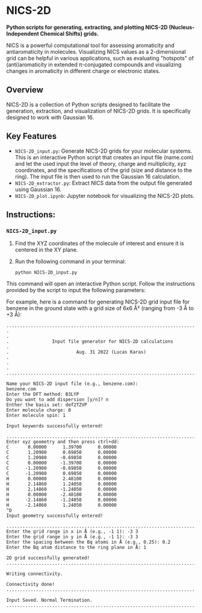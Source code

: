 # NICS-2D

**Python scripts for generating, extracting, and plotting NICS-2D (Nucleus-Independent Chemical Shifts) grids.**

NICS is a powerful computational tool for assessing aromaticity and antiaromaticity in molecules. Visualizing NICS values as a 2-dimensional grid can be helpful in various applications, such as evaluating "hotspots" of (anti)aromaticity in extended π-conjugated compounds and visualizing changes in aromaticity in different charge or electronic states.

## Overview

NICS-2D is a collection of Python scripts designed to facilitate the generation, extraction, and visualization of NICS-2D grids. It is specifically designed to work with Gaussian 16.

## Key Features

- `NICS-2D_input.py`: Generate NICS-2D grids for your molecular systems. This is an interactive Python script that creates an input file (name.com) and let the used input the level of theory, charge and multiplicity, xyz coordinates, and the specifications of the grid (size and distance to the ring). The input file is then used to run the Gaussian 16 calculation.
- `NICS-2D_extractor.py`: Extract NICS data from the output file generated using Gaussian 16.
- `NICS-2D_plot.ipynb`: Jupyter notebook for visualizing the NICS-2D plots.

## Instructions: 

### `NICS-2D_input.py`

1. Find the XYZ coordinates of the molecule of interest and ensure it is centered in the XY plane.
2. Run the following command in your terminal:


    ```shell
    python NICS-2D_input.py
    ```
    
This command will open an interactive Python script. Follow the instructions provided by the script to input the following parameters:

For example, here is a command for generating NICS-2D grid input file for benzene in the ground state with a grid size of 6x6 Å² (ranging from -3 Å to +3 Å):

```shell
...............................................................................
.                                                                             .
.                Input file generator for NICS-2D calculations                .
.                         Aug. 31 2022 (Lucas Karas)                          .
.                                                                             .
...............................................................................

Name your NICS-2D input file (e.g., benzene.com): 
benzene.com
Enter the DFT method: B3LYP
Do you want to add dispersion [y/n]? n
Enther the basis set: def2TZVP
Enter molecule charge: 0
Enter molecule spin: 1

Input keywords successfully entered!

...............................................................................
Enter xyz geometry and then press ctrl+dd: 
C       0.00000      1.39700      0.00000
C       1.20980      0.69850      0.00000
C       1.20980     -0.69850      0.00000
C       0.00000     -1.39700      0.00000
C      -1.20980     -0.69850      0.00000
C      -1.20980      0.69850      0.00000
H       0.00000      2.48100      0.00000
H       2.14860      1.24050      0.00000
H       2.14860     -1.24050      0.00000
H       0.00000     -2.48100      0.00000
H      -2.14860     -1.24050      0.00000
H      -2.14860      1.24050      0.00000
^D
Input geometry successfully entered!

...............................................................................
Enter the grid range in x in Å (e.g., -1 1): -3 3
Enter the grid range in y in Å (e.g., -1 1): -3 3
Enter the spacing between the Bq atoms in Å (e.g., 0.25): 0.2
Enter the Bq atom distance to the ring plane in Å: 1

2D grid successfully generated!
...............................................................................

Writing connectivity.

Connectivity done!
...............................................................................

Input Saved. Normal Termination.
...............................................................................
```

